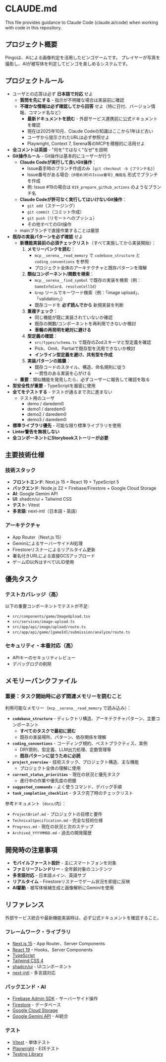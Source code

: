 # CLAUDE.md

This file provides guidance to Claude Code (claude.ai/code) when working with code in this repository.

## プロジェクト概要

Pingoは、AIによる画像判定を活用したビンゴゲームです。
プレイヤーが写真を撮影し、AIが被写体を判定してビンゴを楽しめるシステムです。

## プロジェクトルール

- ユーザとの応答は必ず **日本語で対応** せよ
  - **質問を先にする** - 指示が不明確な場合は実装前に確認
  - **不確かな情報は必ず確認してから回答** せよ（特に日付、バージョン情報、コマンド名など）
    - **最新ドキュメントを読む** - 外部サービス連携前に公式ドキュメントを確認
    - 現在は2025年10月、Claude Codeの知識はここから1年ほど古い
    - ユーザから提示されたURLは必ず参照せよ
    - Playwright, Context 7, Serena等のMCPを積極的に活用せよ
- **全コメントは英語** - "何を"ではなく"なぜ"を説明
- **Git操作ルール** - Git操作は基本的にユーザーが行う
  - **Claude Codeが実行して良いGit操作**：
    - Issue着手時のブランチ作成のみ（`git checkout -b {ブランチ名}`）
    - Issue番号がある場合: `{0埋め3桁のIssue番号}_機能名` 形式でブランチを作成
    - 例: Issue #19の場合は `019_prepare_github_actions` のようなブランチ名
  - **Claude Codeが許可なく実行してはいけないGit操作**：
    - `git add`（ステージング）
    - `git commit`（コミット作成）
    - `git push`（リモートへのプッシュ）
    - その他すべてのGit操作
  - mainブランチで直接作業することは厳禁
- **既存の実装パターンを必ず確認** せよ
  - **新機能実装前の必須チェックリスト**（すべて実施してから実装開始）：
    1. **メモリーバンクを読む**：
       - `mcp__serena__read_memory` で `codebase_structure` と `coding_conventions` を参照
       - プロジェクト全体のアーキテクチャと既存パターンを理解
    2. **類似コンポーネント/関数を検索**：
       - `mcp__serena__find_symbol` で既存の実装を検索（例：`GameInfoCard`、`resolveCellId`）
       - `Grep` ツールでキーワード検索（例：「image upload」、「validation」）
       - 既存コードを **必ず読んでから** 新規実装を判断
    3. **重複チェック**：
       - 同じ機能が既に実装されていないか確認
       - 既存の関数/コンポーネントを再利用できないか検討
       - **車輪の再発明を絶対に避ける**
    4. **型定義の確認**：
       - `src/types/schema.ts` で既存のZodスキーマと型定義を確認
       - Pick、Omit、Partialで既存型を流用できないか検討
       - **インライン型定義を避け、共有型を作成**
    5. **実装パターンの踏襲**：
       - 既存コードのスタイル、構造、命名規則に従う
       - 一貫性のある実装を心がける
  - **重要**：類似機能を発見したら、必ずユーザーに報告して確認を取る
- **型安全性が重要** - TypeScriptを厳密に使用
- **全てをテストする** - テストが通るまで次に進まない
  - テスト用のユーザ
    - demo / daredem0
    - demo1 / daredem0
    - demo2 / daredem0
    - demo3 / daredem0
- **標準ライブラリ優先** - 可能な限り標準ライブラリを使用
- **Linter警告を無視しない**
- **全コンポーネントにStorybookストーリーが必要**

## 主要技術仕様

### 技術スタック

- **フロントエンド**: Next.js 15 + React 19 + TypeScript 5
- **バックエンド**: Node.js 22 + Firebase/Firestore + Google Cloud Storage  
- **AI**: Google Gemini API
- **UI**: shadcn/ui + Tailwind CSS
- **テスト**: Vitest
- **多言語**: next-intl（日本語・英語）

### アーキテクチャ

- App Router（Next.js 15）
- GeminiによるサーバーサイドAI処理
- Firestoreリスナーによるリアルタイム更新
- 署名付きURLによる直接GCSアップロード
- ゲームID以外はすべてULID使用

## 優先タスク

### テストカバレッジ（高）

以下の重要コンポーネントでテストが不足:

- `src/components/game/ImageUpload.tsx`
- `src/services/image-upload.ts`
- `src/app/api/image/upload/route.ts`
- `src/app/api/game/[gameId]/submission/analyze/route.ts`

### セキュリティ・本番対応（高）

- APIキーのセキュリティレビュー
- デバッグログの削除

## メモリーバンクファイル

### 重要：タスク開始時に必ず関連メモリーを読むこと

利用可能なメモリー（`mcp__serena__read_memory` で読み込み）：

- **`codebase_structure`** - ディレクトリ構造、アーキテクチャパターン、主要コンポーネント
  - **すべてのタスクで最初に読む**
  - 既存の実装場所、パターン、依存関係を理解
- **`coding_conventions`** - コーディング規約、ベストプラクティス、実例
  - DRY原則、型定義、LLM出力処理、定数管理等
  - **既存パターンに従うために必読**
- **`project_overview`** - 技術スタック、プロジェクト構造、主な機能
  - プロジェクト全体の理解に使用
- **`current_status_priorities`** - 現在の状況と優先タスク
  - 進行中の作業や優先度の把握
- **`suggested_commands`** - よく使うコマンド、デバッグ手順
- **`task_completion_checklist`** - タスク完了時のチェックリスト

参考ドキュメント（`docs/`内）：

- `ProjectBrief.md` - プロジェクトの目標と要件
- `TechnicalSpecification.md` - 完全な技術仕様
- `Progress.md` - 現在の状況と次のステップ
- `Archived_YYYYMMDD.md` - 過去の開発履歴

## 開発時の注意事項

- **モバイルファースト設計** - 主にスマートフォンを対象
- **ファミリーフレンドリー** - 全年齢対象のコンテンツ
- **多言語対応** - 日本語メイン、英語サブ
- **リアルタイム** - Firestoreリスナーでゲーム状況を即座に反映
- **AI駆動** - 被写体候補生成と画像解析にGeminiを使用

## リファレンス

外部サービス統合や最新機能実装時は、必ず公式ドキュメントを確認すること。

### フレームワーク・ライブラリ

- [Next.js 15](https://nextjs.org/docs) - App Router、Server Components
- [React 19](https://react.dev/reference/react) - Hooks、Server Components
- [TypeScript](https://www.typescriptlang.org/docs/)
- [Tailwind CSS 4](https://tailwindcss.com/docs)
- [shadcn/ui](https://ui.shadcn.com/) - UIコンポーネント
- [next-intl](https://next-intl-docs.vercel.app/) - 多言語対応

### バックエンド・AI

- [Firebase Admin SDK](https://firebase.google.com/docs/admin/setup) - サーバーサイド操作
- [Firestore](https://firebase.google.com/docs/firestore) - データベース
- [Google Cloud Storage](https://cloud.google.com/storage/docs)
- [Google Gemini API](https://ai.google.dev/gemini-api/docs) - AI統合

### テスト

- [Vitest](https://vitest.dev/) - 単体テスト
- [Playwright](https://playwright.dev/) - E2Eテスト
- [Testing Library](https://testing-library.com/docs/react-testing-library/intro/)
